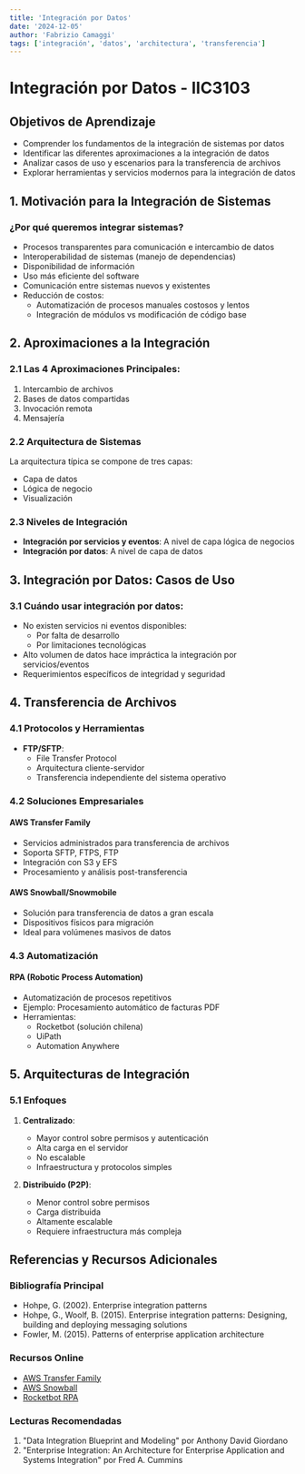 ```yaml
---
title: 'Integración por Datos'
date: '2024-12-05'
author: 'Fabrizio Camaggi'
tags: ['integración', 'datos', 'architectura', 'transferencia']
---
```


# Integración por Datos - IIC3103

## Objetivos de Aprendizaje

- Comprender los fundamentos de la integración de sistemas por datos
- Identificar las diferentes aproximaciones a la integración de datos
- Analizar casos de uso y escenarios para la transferencia de archivos
- Explorar herramientas y servicios modernos para la integración de datos

## 1. Motivación para la Integración de Sistemas

### ¿Por qué queremos integrar sistemas?

- Procesos transparentes para comunicación e intercambio de datos
- Interoperabilidad de sistemas (manejo de dependencias)
- Disponibilidad de información
- Uso más eficiente del software
- Comunicación entre sistemas nuevos y existentes
- Reducción de costos:
  - Automatización de procesos manuales costosos y lentos
  - Integración de módulos vs modificación de código base

## 2. Aproximaciones a la Integración

### 2.1 Las 4 Aproximaciones Principales:

1. Intercambio de archivos
2. Bases de datos compartidas
3. Invocación remota
4. Mensajería

### 2.2 Arquitectura de Sistemas

La arquitectura típica se compone de tres capas:

- Capa de datos
- Lógica de negocio
- Visualización

### 2.3 Niveles de Integración

- **Integración por servicios y eventos**: A nivel de capa lógica de negocios
- **Integración por datos**: A nivel de capa de datos

## 3. Integración por Datos: Casos de Uso

### 3.1 Cuándo usar integración por datos:

- No existen servicios ni eventos disponibles:
  - Por falta de desarrollo
  - Por limitaciones tecnológicas
- Alto volumen de datos hace impráctica la integración por servicios/eventos
- Requerimientos específicos de integridad y seguridad

## 4. Transferencia de Archivos

### 4.1 Protocolos y Herramientas

- **FTP/SFTP**:
  - File Transfer Protocol
  - Arquitectura cliente-servidor
  - Transferencia independiente del sistema operativo

### 4.2 Soluciones Empresariales

#### AWS Transfer Family

- Servicios administrados para transferencia de archivos
- Soporta SFTP, FTPS, FTP
- Integración con S3 y EFS
- Procesamiento y análisis post-transferencia

#### AWS Snowball/Snowmobile

- Solución para transferencia de datos a gran escala
- Dispositivos físicos para migración
- Ideal para volúmenes masivos de datos

### 4.3 Automatización

#### RPA (Robotic Process Automation)

- Automatización de procesos repetitivos
- Ejemplo: Procesamiento automático de facturas PDF
- Herramientas:
  - Rocketbot (solución chilena)
  - UiPath
  - Automation Anywhere

## 5. Arquitecturas de Integración

### 5.1 Enfoques

1. **Centralizado**:

   - Mayor control sobre permisos y autenticación
   - Alta carga en el servidor
   - No escalable
   - Infraestructura y protocolos simples

2. **Distribuido (P2P)**:
   - Menor control sobre permisos
   - Carga distribuida
   - Altamente escalable
   - Requiere infraestructura más compleja

## Referencias y Recursos Adicionales

### Bibliografía Principal

- Hohpe, G. (2002). Enterprise integration patterns
- Hohpe, G., Woolf, B. (2015). Enterprise integration patterns: Designing, building and deploying messaging solutions
- Fowler, M. (2015). Patterns of enterprise application architecture

### Recursos Online

- [AWS Transfer Family](https://aws.amazon.com/es/aws-transfer-family/)
- [AWS Snowball](https://aws.amazon.com/es/snowball/)
- [Rocketbot RPA](https://www.rocketbot.com/)

### Lecturas Recomendadas

1. "Data Integration Blueprint and Modeling" por Anthony David Giordano
2. "Enterprise Integration: An Architecture for Enterprise Application and Systems Integration" por Fred A. Cummins
